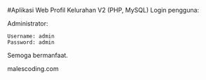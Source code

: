 #Aplikasi Web Profil Kelurahan V2 (PHP, MySQL)
Login pengguna:

Administrator:

    Username: admin
    Password: admin

Semoga bermanfaat.

malescoding.com